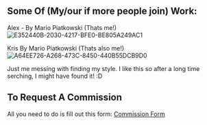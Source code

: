 ## Some Of (My/our if more people join) Work:
Alex - By Mario Piatkowski (Thats me!)
![E352440B-2030-4217-BFE0-BE805A249AC1](https://user-images.githubusercontent.com/93729756/205546153-a0ed819e-3e19-4a64-a5d8-32e4a136641b.jpeg)

Kris By Mario Piatkowski (Thats also me!)
![A64EE726-A268-473C-8450-440B55DCB9D0](https://user-images.githubusercontent.com/93729756/205698456-d08b49d6-a097-48a5-9063-903da3db151c.jpeg)

Just me messing with finding my style. I like this so after a long time serching, I might have found it! :D

## To Request A Commission
All you need to do is fill out this form: [Commission Form](https://forms.office.com/r/wxu8aNZ151)
